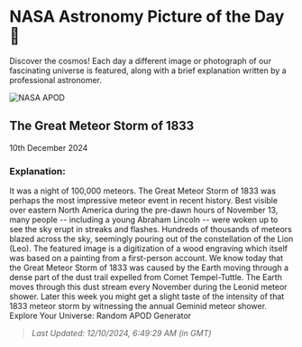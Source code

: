 
  # NASA Astronomy Picture of the Day 🌌

  Discover the cosmos! Each day a different image or photograph of our fascinating universe is featured, along with a brief explanation written by a professional astronomer.

![NASA APOD](https://apod.nasa.gov/apod/image/2412/LeonidsWoodcut_Vollmy_1293.jpg)

## The Great Meteor Storm of 1833

10th December 2024

### Explanation: 

It was a night of 100,000 meteors.  The Great Meteor Storm of 1833 was perhaps the most impressive meteor event in recent history.  Best visible over eastern North America during the pre-dawn hours of November 13, many people -- including a young Abraham Lincoln -- were woken up to see the sky erupt in streaks and flashes. Hundreds of thousands of meteors blazed across the sky, seemingly pouring out of the constellation of the Lion (Leo).  The featured image is a digitization of a wood engraving which itself was based on a painting from a first-person account. We know today that the Great Meteor Storm of 1833 was caused by the Earth moving through a dense part of the dust trail expelled from Comet Tempel-Tuttle. The Earth moves through this dust stream every November during the Leonid meteor shower. Later this week you might get a slight taste of the intensity of that 1833 meteor storm by witnessing the annual Geminid meteor shower.   Explore Your Universe: Random APOD Generator

> _Last Updated: 12/10/2024, 6:49:29 AM (in GMT)_
